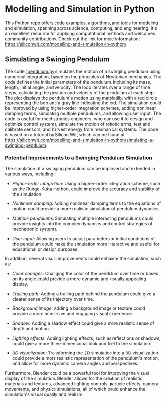 # Modelling and Simulation in Python

This Python repo offers code examples, algorithms, and tools for modeling and simulation, spanning across science, computing, and engineering. It's an excellent resource for applying computational methods and welcomes community contributions. Check out the link for more information: https://siliconwit.com/modelling-and-simulation-in-python/

## Simulating a Swinging Pendulum 

The code [1pendulum.py](https://github.com/SiliconWit/modelling-and-simulation-in-python/blob/549245c9e15114b6d5e3082dbb27cf13a1acc55a/1pendulum.py) simulates the motion of a swinging pendulum using numerical integration, based on the principles of Newtonian mechanics. The code defines the initial parameters of the pendulum, including its mass, length, initial angle, and velocity. The loop iterates over a range of time steps, calculating the position and velocity of the pendulum at each step. The plot displays the pendulum's motion using matplotlib, with a red circle representing the bob and a gray line indicating the rod. The simulation could be improved by using higher-order integration schemes, adding nonlinear damping terms, simulating multiple pendulums, and allowing user input. The code is useful for mechatronics engineers, who can use it to design and optimize control systems, simulate the motion of robotic arms, test and calibrate sensors, and harvest energy from mechanical systems. The code is based on a tutorial by Silicon Wit, which can be found at https://siliconwit.com/modelling-and-simulation-in-python/simulating-a-swinging-pendulum.

### Potential Improvements to a Swinging Pendulum Simulation

The simulation of a swinging pendulum can be improved and extended in various ways, including:

- *Higher-order integration:* Using a higher-order integration scheme, such as the Runge-Kutta method, could improve the accuracy and stability of the simulation.

- *Nonlinear damping:* Adding nonlinear damping terms to the equations of motion could provide a more realistic simulation of pendulum dynamics.

- *Multiple pendulums:* Simulating multiple interacting pendulums could provide insights into the complex dynamics and control strategies of mechatronic systems.

- *User input:* Allowing users to adjust parameters or initial conditions of the pendulum could make the simulation more interactive and useful for educational or design purposes.

In addition, several visual improvements could enhance the simulation, such as:

- *Color changes:* Changing the color of the pendulum over time or based on its angle could provide a more dynamic and visually appealing display.

- *Trailing path:* Adding a trailing path behind the pendulum could give a clearer sense of its trajectory over time.

- *Background image:* Adding a background image or texture could provide a more immersive and engaging visual experience.

- *Shadow:* Adding a shadow effect could give a more realistic sense of depth and motion.

- *Lighting effects:* Adding lighting effects, such as reflections or shadows, could give a more three-dimensional look and feel to the simulation.

- *3D visualization:* Transforming the 2D simulation into a 3D visualization could provide a more realistic representation of the pendulum's motion, and allow for more dynamic camera angles and perspectives.

Furthermore, Blender could be a powerful tool for improving the visual display of the simulation. Blender allows for the creation of realistic materials and textures, advanced lighting controls, particle effects, camera movements, and physics simulations, all of which could enhance the simulation's visual quality and realism.
